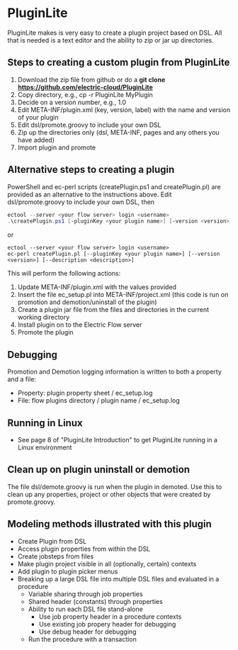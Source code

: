 # PluginLite
PluginLite makes is very easy to create a plugin project based on DSL.  All that is needed is a text editor and the ability to zip or jar up directories.

## Steps to creating a custom plugin from PluginLite
1. Download the zip file from github or do a **git clone https://github.com/electric-cloud/PluginLite**
2. Copy directory, e.g., cp -r PluginLite MyPlugin
2. Decide on a version number, e.g., 1.0
3. Edit META-INF/plugin.xml (key, version, label) with the name and version of your plugin
4. Edit dsl/promote.groovy to include your own DSL
5. Zip up the directories only (dsl, META-INF, pages and any others you have added) 
6. Import plugin and promote

## Alternative steps to creating a plugin
PowerShell and ec-perl scripts (createPlugin.ps1 and createPlugin.pl) are provided as an alternative to the instructions above.  Edit dsl/promote.groovy to include your own DSL, then
```powershell
ectool --server <your flow server> login <username>
.\createPlugin.ps1 [-pluginKey <your plugin name>] [-version <version>] [-description <description>]
```

or

```
ectool --server <your flow server> login <username>
ec-perl createPlugin.pl [--pluginKey <your plugin name>] [--version <version>] [--description <description>]
```

This will perform the following actions:

1. Update META-INF/plugin.xml with the values provided
2. Insert the file ec_setup.pl into META-INF/project.xml (this code is run on promotion and demotion/uninstall of the plugin)
3. Create a plugin jar file from the files and directories in the current working directory
4. Install plugin on to the Electric Flow server
5. Promote the plugin

## Debugging
Promotion and Demotion logging information is written to both a property and a file:
- Property: plugin property sheet / ec_setup.log
- File: flow plugins directory / plugin name / ec_setup.log

## Running in Linux
- See page 8 of "PluginLite Introduction" to get PluginLite running in a Linux environment

## Clean up on plugin uninstall or demotion
The file dsl/demote.groovy is run when the plugin in demoted.  Use this to clean up any properties, project or other objects that were created by promote.groovy.

## Modeling methods illustrated with this plugin
* Create Plugin from DSL
* Access plugin properties from within the DSL
* Create jobsteps from files
* Make plugin project visible in all (optionally, certain) contexts
* Add plugin to plugin picker menus
* Breaking up a large DSL file into multiple DSL files and evaluated in a procedure
	* Variable sharing through job properties
	* Shared header (constants) through properties
	* Ability to run each DSL file stand-alone
		* Use job property header in a procedure contexts
		* Use existing job propery header for debugging
		* Use debug header for debugging
	* Run the procedure with a transaction


